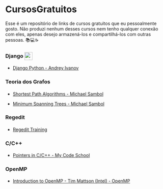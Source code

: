 # CursosGratuitos

Esse é um repositório de links de cursos gratuitos que eu pessoalmente gosto. Não produzi nenhum desses cursos nem tenho qualquer conexão com eles, apenas desejo armazená-los e compartilhá-los com outras pessoas. 📚💻☕️

<h3 style="line-height: 25px;">
  <span style="vertical-align: middle;">Django</span>
  <img src="https://img.shields.io/badge/Django-092E20?style=for-the-badge&logo=django&logoColor=white" alt="Django badge" height="25" style="vertical-align:middle;">
</h3>

- [Django Python - Andrey Ivanov](https://www.youtube.com/playlist?list=PLP6YTIItbLXPxLs150bKsZQJkQY6eEUA_)

<h3 style="line-height: 25px;">
  <span style="vertical-align: middle;">Teoria dos Grafos</span>
</h3>

- [Shortest Path Algorithms - Michael Sambol](https://www.youtube.com/playlist?list=PL9xmBV_5YoZO-Y-H3xIC9DGSfVYJng9Yw)

- [Minimum Spanning Trees - Michael Sambol](https://www.youtube.com/playlist?list=PL9xmBV_5YoZObEi3Hf6lmyW-CBfs7nkOV)

<h3 style="line-height: 25px;">
  <span style="vertical-align: middle;">Regedit</span>
</h3>

- [Regedit Training](https://www.youtube.com/playlist?list=PLRaAr7ZJmXeC7ePrC5gWomcMG9TzPCXMa)

<h3 style="line-height: 25px;">
  <span style="vertical-align: middle;">C/C++</span>
</h3>

- [Pointers in C/C++ - My Code School](https://www.youtube.com/playlist?list=PL2_aWCzGMAwLZp6LMUKI3cc7pgGsasm2_)

<h3 style="line-height: 25px;">
  <span style="vertical-align: middle;">OpenMP</span>
</h3>

- [Introduction to OpenMP - Tim Mattson (Intel) - OpenMP](https://www.youtube.com/playlist?list=PLLX-Q6B8xqZ8n8bwjGdzBJ25X2utwnoEG)
